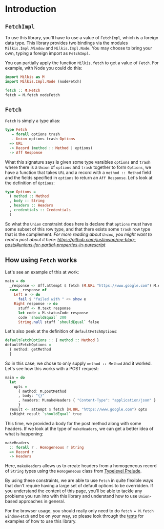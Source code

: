 # Introduction

## `FetchImpl`

To use this library, you'll have to use a value of `FetchImpl`, which is a foreign data type. This library provides two bindings via the modules `Milkis.Impl.Window` and `Milkis.Impl.Node`. You may choose to bring your own, typing a foreign import as `FetchImpl`.

You can partially apply the function `Milkis.fetch` to get a value of `Fetch`. For example, with Node you could do this:

```hs
import Milkis as M
import Milkis.Impl.Node (nodeFetch)

fetch :: M.Fetch
fetch = M.fetch nodeFetch
```

## `Fetch`

`Fetch` is simply a type alias:

```hs
type Fetch
   = forall options trash
   . Union options trash Options
  => URL
  -> Record (method :: Method | options)
  -> Aff Response
```

What this signature says is given some type varaibles `options` and `trash` where there is a `Union` of `options` and `trash` together to form `Options`, we have a function that takes `URL` and a record with a `method :: Method` field and the fields specified in `options` to return an `Aff Response`. Let's look at the definition of `Options`:

```hs
type Options =
  ( method :: Method
  , body :: String
  , headers :: Headers
  , credentials :: Credentials
  )
```

So what the `Union` constraint does here is declare that `options` must have some subset of this row type, and that there exists some `trash` row type that is the complement. *For more reading about `Union`, you might want to read a post about it here: <https://github.com/justinwoo/my-blog-posts#unions-for-partial-properties-in-purescript>*

## How using `Fetch` works

Let's see an example of this at work:

```hs
main = do
  _response <- Aff.attempt $ fetch (M.URL "https://www.google.com") M.defaultFetchOptions
  case _response of
    Left e -> do
      fail $ "failed with " <> show e
    Right response -> do
      stuff <- M.text response
      let code = M.statusCode response
      code `shouldEqual` 200
      String.null stuff `shouldEqual` false
```

Let's also peek at the definition of `defaultFetchOptions`:

```hs
defaultFetchOptions :: { method :: Method }
defaultFetchOptions =
  { method: getMethod
  }
```

So in this case, we chose to only supply `method :: Method` and it worked. Let's see how this works with a POST request:

```hs
main = do
  let
    opts =
      { method: M.postMethod
      , body: "{}"
      , headers: M.makeHeaders { "Content-Type": "application/json" }
      }
  result <- attempt $ fetch (M.URL "https://www.google.com") opts
  isRight result `shouldEqual` true
```

This time, we provided a body for the post method along with some headers. If we look at the type of `makeHeaders`, we can get a better idea of what is happening:

```hs
makeHeaders
  :: forall r . Homogeneous r String
  => Record r
  -> Headers
```

Here, `makeHeaders` allows us to create headers from a homogeneous record of `String` types using the `Homogeneous` class from [Typelevel Prelude](https://pursuit.purescript.org/packages/purescript-typelevel-prelude).

By using these constraints, we are able to use `Fetch` in quite flexible ways that don't require having a large set of default options to be overridden. If you understand the content of this page, you'll be able to tackle any problems you run into with this library and understand how to use `Union`-based approaches in general.

For the browser usage, you should really only need to do `fetch = M.fetch windowFetch` and be on your way, so please look through the [tests](https://github.com/justinwoo/purescript-milkis/blob/master/test/Main.purs) for examples of how to use this library.
